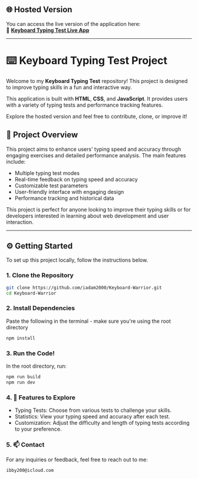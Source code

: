## 🌐 Hosted Version

You can access the live version of the application here:  
🔗 **[Keyboard Typing Test Live App](alpha-keyboard-warrior.netlify.app//)**

---

# ⌨️ Keyboard Typing Test Project

Welcome to my **Keyboard Typing Test** repository! This project is designed to improve typing skills in a fun and interactive way.

This application is built with **HTML**, **CSS**, and **JavaScript**. It provides users with a variety of typing tests and performance tracking features.

Explore the hosted version and feel free to contribute, clone, or improve it!

## 📄 Project Overview

This project aims to enhance users' typing speed and accuracy through engaging exercises and detailed performance analysis. The main features include:

- Multiple typing test modes
- Real-time feedback on typing speed and accuracy
- Customizable test parameters
- User-friendly interface with engaging design
- Performance tracking and historical data

This project is perfect for anyone looking to improve their typing skills or for developers interested in learning about web development and user interaction.

---

## ⚙️ Getting Started

To set up this project locally, follow the instructions below.

### 1. Clone the Repository

```bash
git clone https://github.com/iadam2000/Keyboard-Warrior.git
cd Keyboard-Warrior
```

### 2. Install Dependencies

Paste the following in the terminal - make sure you're using the root directory
```bash
npm install
```

### 3. Run the Code!
In the root directory, run:
```bash
npm run build
npm run dev
```
### 4. 📜 Features to Explore
- Typing Tests: Choose from various tests to challenge your skills.
- Statistics: View your typing speed and accuracy after each test.
- Customization: Adjust the difficulty and length of typing tests according to your preference.

### 5. 📫 Contact
For any inquiries or feedback, feel free to reach out to me:
```bash
ibby200@icloud.com
```
